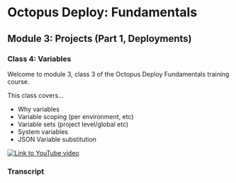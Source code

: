 # Octopus Deploy: Fundamentals
## Module 3: Projects (Part 1, Deployments)

### Class 4: Variables

Welcome to module 3, class 3 of the Octopus Deploy Fundamentals training course.

This class covers...

- Why variables
- Variable scoping (per environment, etc)
- Variable sets (project level/global etc)
- System variables
- JSON Variable substitution

[![Link to YouTube video](https://img.youtube.com/vi/tPb6CLHyNLA/0.jpg)](https://www.youtube.com/embed/tPb6CLHyNLA)

### Transcript


